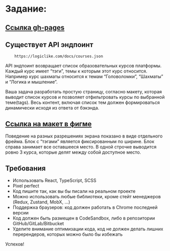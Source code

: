 # Задание:

 ## [Ссылка gh-pages](https://chapion777.github.io/test-curses/)

## Существует API эндпоинт 

```GET
    https://logiclike.com/docs/courses.json
```
API эндпоинт возвращает список образовательных курсов платформы. Каждый курс имеет “тэги”, темы к которым этот курс относится. Например курс шахматы относится к темам “Головоломки”, “Шахматы” и “Логика и мышление”. 

Ваша задача разработать простую страницу, согласно макету, которая выводит список курсов и позволяет отфильтровать курсы по выбранной теме(tags). Весь контент, включая список тем должен формироваться динамически исходя из ответа от бэкэнда.

## [Ссылка на макет в фигме](https://www.figma.com/file/gngIKlPiSuWmtoJPIfWHs8/Interview-Frontend?type=design&node-id=711-535&mode=design&t=RUg2M0Dhe5nPRGyb-4)

Поведение на разных разрешениях экрана показано в виде отдельного фрейма. Блок с “тэгами” является фиксированным по ширине. Блок справа занимает все оставшееся место. В одной строчке выводится ровно 3 курса, которые делят между собой доступное место.
## Требования
* Использовать React, TypeScript, SCSS
* Pixel perfect
* Код пишите так, как вы бы писали на реальном проекте
* Можно использовать любые библиотеки, кроме стейт менеджеров (Redux, Zustand, MobX, ...)
* Поддержка браузеров: код должен работать в Chrome последней версии
* Код должен быть размещен в CodeSandbox, либо в репозитории GitHub/GitLab/Bitbucket
* Уделите внимание оптимизации кода, код не должен делать лишних перерендеров, которых можно было бы избежать

Успехов! 
